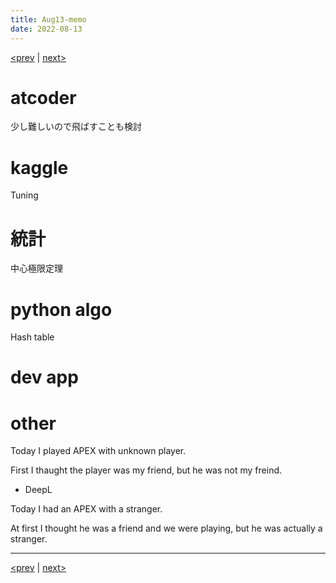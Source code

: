 ```yaml
---
title: Aug13-memo 
date: 2022-08-13 
---
```


[<prev](https://idekworks.github.io/TechnicalMemo/2022/08/12/Aug12.html) | [next>](https://idekworks.github.io/TechnicalMemo/2022/08/14/Aug14.html) 

# atcoder
少し難しいので飛ばすことも検討

# kaggle
Tuning

# 統計
中心極限定理

# python algo
Hash table

# dev app

# other
Today I played APEX with unknown player.

First I thaught the player was my friend, but he was not my freind.

- DeepL

Today I had an APEX with a stranger.

At first I thought he was a friend and we were playing, but he was actually a stranger.



***

[<prev](https://idekworks.github.io/TechnicalMemo/2022/08/12/Aug12.html) | [next>](https://idekworks.github.io/TechnicalMemo/2022/08/14/Aug14.html)

